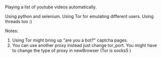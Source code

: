 Playing a list of youtube videos automatically.

Using python and selenium.
Using Tor for emulating different users.
Using threads too :)

Notes:
1. Using Tor might bring up "are you a bot?" captcha pages.
2. You can use another proxy instead just change tor_port. You might have to change the type of proxy in newBrowser (Tor is socks5 ) 

